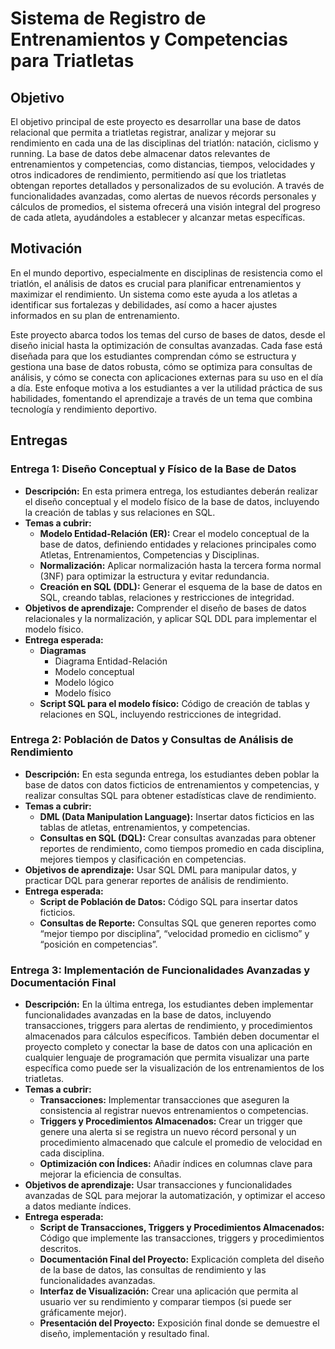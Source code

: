 # Sistema de Registro de Entrenamientos y Competencias para Triatletas

## Objetivo

El objetivo principal de este proyecto es desarrollar una base de datos relacional que permita a triatletas registrar, analizar y mejorar su rendimiento en cada una de las disciplinas del triatlón: natación, ciclismo y running. La base de datos debe almacenar datos relevantes de entrenamientos y competencias, como distancias, tiempos, velocidades y otros indicadores de rendimiento, permitiendo así que los triatletas obtengan reportes detallados y personalizados de su evolución. A través de funcionalidades avanzadas, como alertas de nuevos récords personales y cálculos de promedios, el sistema ofrecerá una visión integral del progreso de cada atleta, ayudándoles a establecer y alcanzar metas específicas.

## Motivación

En el mundo deportivo, especialmente en disciplinas de resistencia como el triatlón, el análisis de datos es crucial para planificar entrenamientos y maximizar el rendimiento. Un sistema como este ayuda a los atletas a identificar sus fortalezas y debilidades, así como a hacer ajustes informados en su plan de entrenamiento.

Este proyecto abarca todos los temas del curso de bases de datos, desde el diseño inicial hasta la optimización de consultas avanzadas. Cada fase está diseñada para que los estudiantes comprendan cómo se estructura y gestiona una base de datos robusta, cómo se optimiza para consultas de análisis, y cómo se conecta con aplicaciones externas para su uso en el día a día. Este enfoque motiva a los estudiantes a ver la utilidad práctica de sus habilidades, fomentando el aprendizaje a través de un tema que combina tecnología y rendimiento deportivo.

## Entregas

### **Entrega 1: Diseño Conceptual y Físico de la Base de Datos**

- **Descripción:** En esta primera entrega, los estudiantes deberán realizar el diseño conceptual y el modelo físico de la base de datos, incluyendo la creación de tablas y sus relaciones en SQL.
- **Temas a cubrir:**
    - **Modelo Entidad-Relación (ER):** Crear el modelo conceptual de la base de datos, definiendo entidades y relaciones principales como Atletas, Entrenamientos, Competencias y Disciplinas.
    - **Normalización:** Aplicar normalización hasta la tercera forma normal (3NF) para optimizar la estructura y evitar redundancia.
    - **Creación en SQL (DDL):** Generar el esquema de la base de datos en SQL, creando tablas, relaciones y restricciones de integridad.
- **Objetivos de aprendizaje:** Comprender el diseño de bases de datos relacionales y la normalización, y aplicar SQL DDL para implementar el modelo físico.
- **Entrega esperada:**
    - **Diagramas**
        - Diagrama Entidad-Relación
        - Modelo conceptual
        - Modelo lógico
        - Modelo físico
    - **Script SQL para el modelo físico:** Código de creación de tablas y relaciones en SQL, incluyendo restricciones de integridad.

### **Entrega 2: Población de Datos y Consultas de Análisis de Rendimiento**

- **Descripción:** En esta segunda entrega, los estudiantes deben poblar la base de datos con datos ficticios de entrenamientos y competencias, y realizar consultas SQL para obtener estadísticas clave de rendimiento.
- **Temas a cubrir:**
    - **DML (Data Manipulation Language):** Insertar datos ficticios en las tablas de atletas, entrenamientos, y competencias.
    - **Consultas en SQL (DQL):** Crear consultas avanzadas para obtener reportes de rendimiento, como tiempos promedio en cada disciplina, mejores tiempos y clasificación en competencias.
- **Objetivos de aprendizaje:** Usar SQL DML para manipular datos, y practicar DQL para generar reportes de análisis de rendimiento.
- **Entrega esperada:**
    - **Script de Población de Datos:** Código SQL para insertar datos ficticios.
    - **Consultas de Reporte:** Consultas SQL que generen reportes como “mejor tiempo por disciplina”, “velocidad promedio en ciclismo” y “posición en competencias”.

### **Entrega 3: Implementación de Funcionalidades Avanzadas y Documentación Final**

- **Descripción:** En la última entrega, los estudiantes deben implementar funcionalidades avanzadas en la base de datos, incluyendo transacciones, triggers para alertas de rendimiento, y procedimientos almacenados para cálculos específicos. También deben documentar el proyecto completo y conectar la base de datos con una aplicación en cualquier lenguaje de programación que permita visualizar una parte específica como puede ser la visualización de los entrenamientos de los triatletas.
- **Temas a cubrir:**
    - **Transacciones:** Implementar transacciones que aseguren la consistencia al registrar nuevos entrenamientos o competencias.
    - **Triggers y Procedimientos Almacenados:** Crear un trigger que genere una alerta si se registra un nuevo récord personal y un procedimiento almacenado que calcule el promedio de velocidad en cada disciplina.
    - **Optimización con Índices:** Añadir índices en columnas clave para mejorar la eficiencia de consultas.
- **Objetivos de aprendizaje:** Usar transacciones y funcionalidades avanzadas de SQL para mejorar la automatización, y optimizar el acceso a datos mediante índices.
- **Entrega esperada:**
    - **Script de Transacciones, Triggers y Procedimientos Almacenados:** Código que implemente las transacciones, triggers y procedimientos descritos.
    - **Documentación Final del Proyecto:** Explicación completa del diseño de la base de datos, las consultas de rendimiento y las funcionalidades avanzadas.
    - **Interfaz de Visualización:** Crear una aplicación que permita al usuario ver su rendimiento y comparar tiempos  (si puede ser gráficamente mejor).
    - **Presentación del Proyecto:** Exposición final donde se demuestre el diseño, implementación y resultado final.